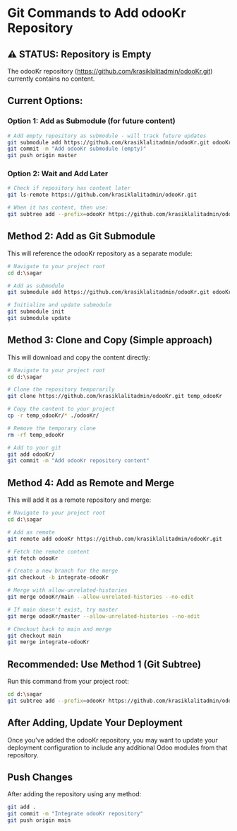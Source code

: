 # Git Commands to Add odooKr Repository

## ⚠️ STATUS: Repository is Empty
The odooKr repository (https://github.com/krasiklalitadmin/odooKr.git) currently contains no content.

## Current Options:

### Option 1: Add as Submodule (for future content)
```bash
# Add empty repository as submodule - will track future updates
git submodule add https://github.com/krasiklalitadmin/odooKr.git odooKr
git commit -m "Add odooKr submodule (empty)"
git push origin master
```

### Option 2: Wait and Add Later
```bash
# Check if repository has content later
git ls-remote https://github.com/krasiklalitadmin/odooKr.git

# When it has content, then use:
git subtree add --prefix=odooKr https://github.com/krasiklalitadmin/odooKr.git main --squash
```

## Method 2: Add as Git Submodule
This will reference the odooKr repository as a separate module:

```bash
# Navigate to your project root
cd d:\sagar

# Add as submodule
git submodule add https://github.com/krasiklalitadmin/odooKr.git odooKr

# Initialize and update submodule
git submodule init
git submodule update
```

## Method 3: Clone and Copy (Simple approach)
This will download and copy the content directly:

```bash
# Navigate to your project root
cd d:\sagar

# Clone the repository temporarily
git clone https://github.com/krasiklalitadmin/odooKr.git temp_odooKr

# Copy the content to your project
cp -r temp_odooKr/* ./odooKr/

# Remove the temporary clone
rm -rf temp_odooKr

# Add to your git
git add odooKr/
git commit -m "Add odooKr repository content"
```

## Method 4: Add as Remote and Merge
This will add it as a remote repository and merge:

```bash
# Navigate to your project root
cd d:\sagar

# Add as remote
git remote add odooKr https://github.com/krasiklalitadmin/odooKr.git

# Fetch the remote content
git fetch odooKr

# Create a new branch for the merge
git checkout -b integrate-odooKr

# Merge with allow-unrelated-histories
git merge odooKr/main --allow-unrelated-histories --no-edit

# If main doesn't exist, try master
git merge odooKr/master --allow-unrelated-histories --no-edit

# Checkout back to main and merge
git checkout main
git merge integrate-odooKr
```

## Recommended: Use Method 1 (Git Subtree)
Run this command from your project root:

```bash
cd d:\sagar
git subtree add --prefix=odooKr https://github.com/krasiklalitadmin/odooKr.git main --squash
```

## After Adding, Update Your Deployment
Once you've added the odooKr repository, you may want to update your deployment configuration to include any additional Odoo modules from that repository.

## Push Changes
After adding the repository using any method:

```bash
git add .
git commit -m "Integrate odooKr repository"
git push origin main
```
